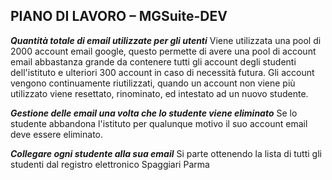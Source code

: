 ## **PIANO DI LAVORO – MGSuite-DEV**

***Quantità totale di email utilizzate per gli utenti***
Viene utilizzata una pool di 2000 account email google, questo permette di avere una pool di account email abbastanza grande da contenere tutti gli account degli studenti dell'istituto e ulteriori 300 account in caso di necessità futura.
Gli account vengono continuamente riutilizzati, quando un account non viene più utilizzato viene resettato, rinominato, ed intestato ad un nuovo studente.

***Gestione delle email una volta che lo studente viene eliminato***
Se lo studente abbandona l'istituto per qualunque motivo il suo account email deve essere eliminato.

***Collegare ogni studente alla sua email***
Si parte ottenendo la lista di tutti gli studenti dal registro elettronico Spaggiari Parma
<!--stackedit_data:
eyJoaXN0b3J5IjpbMjQwNjUwMzgyLC04MTc4MzU2MTUsNTA0MT
k0OTkyXX0=
-->
